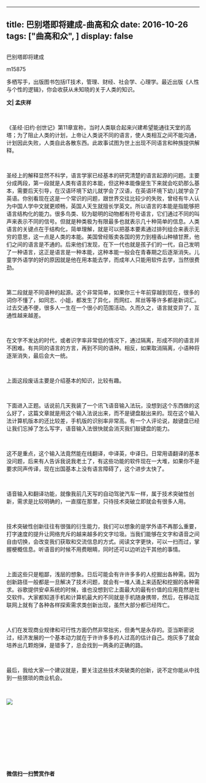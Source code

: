 
---
title:   巴别塔即将建成-曲高和众
date: 2016-10-26
tags: ["曲高和众", ]
display: false
---


## 



巴别塔即将建成




m15875




多栖写手，出版图书包括IT技术，管理、财经、社会学、心理学。最近出版《人性与个性的逻辑》，你会收获从未知晓的关于人类的知识。


**文| 孟庆祥**

&nbsp;

《<a target="_blank">圣经</a>·<a target="_blank">旧约</a>·<a target="_blank">创世记</a>》第11章宣称，当时人类联合起来兴建希望能通往天堂的高塔；为了阻止人类的计划，上帝让人类说不同的语言，使人类相互之间不能沟通，计划因此失败，人类自此各散东西。此故事试图为世上出现不同语言和种族提供解释。

&nbsp;

圣经上的解释显然不科学，语言学家已经基本的研究清楚的语言起源的问题。主要分成两段，第一段就是人类有语言的本能，但这种本能像是生下来就会吃奶那么基本，需要后天引导，在汉语环境下幼儿就学会了汉语，在英语环境下幼儿就学会了英语。你别看现在这是一个常识的问题，跟世界交往比较少的失败，曾经有牛人认为中国人学中文就更顺畅，英国人天生就擅长学英文。所以语言的本能是指能够把语言结构化的能力。很多鸟类、较为聪明的动物都有符号语言，它们通过不同的叫声来表示不同的信号。但就是种类极为有限最多也就表示几十种简单的信息。人类语言的关键点在于结构化，简单理解，就是可以把基本要素通过排列组合来表示无穷的意思，这一点是人类的本能。美国曾经贩卖各国的劳力到檀香山种植甘蔗，他们之间的语言是不通的。后来他们发现，在下一代也就是孩子们的一代，自己发明了一种语言，这正是语言是一种本能，这种本能一般会在青春期之后逐渐消失。儿童学外语学的好的原因就是他在用本能去学，而成年人只能用软件去学，当然很费劲。

&nbsp;

第二段就是不同语种的起源。这个非常简单，如果你三十年前穿越到现在，很多的词你不懂了，如同志、小姐，都发生了异化，而网红、屌丝等等许多都是新词汇。过去交通不便，很多人一生在一个很小的范围活动。久而久之，语言就变异了，互通性越来越差。

&nbsp;

在文字不发达的时代，或者识字率非常低的情况下，通过隔离，形成不同的语言并不困难。有共同的语言的方言，再到不同的语种。相反，如果取消隔离，小语种将逐渐消失，最后会大一统。

&nbsp;

上面这段废话主要是介绍基本的知识，比较有趣。

&nbsp;

下面进入正题。话说前几天我装了一个讯飞语音输入法玩，没想到这个东西做的这么好了，这篇文章就是用这个输入法说出来，而不是键盘敲出来的。现在这个输入法计算机版本的还比较差，手机版的识别率非常高。有一个人评论说，敲键盘已经让我们忘掉了怎么写字，语音输入法很快就会消灭我们敲键盘的能力。

&nbsp;

这不是重点，这个输入法竟然能在线翻译，中译英，中译日。日常用语翻译的基本没问题，后来有人告诉我说我老土了，有这些功能的软件现在一大堆，如果你不是要求同声传译，现在出国基本上没有语言障碍了，这个进步太快了。

&nbsp;

语音输入和翻译功能，就像我前几天写的自动驾驶汽车一样，属于技术突破性创新，需求是比较明确的，一直摆在那里，只待技术突破立即就会有很多人用。

&nbsp;

技术突破性创新往往有很强的衍生能力，我们可以想象的是学外语不再那么重要，打字速度的提升让网络充斥的越来越多的文字垃圾。当我们能够在文字和语音之间自由切换，会改变我们获取和交流信息的方式。阅读文字更快，可以一扫而过，掌握梗概信息。听语音的时候不用费眼睛，同时还可以边听边干其他的事情。

&nbsp;

上面这些只是粗鄙，浅层的想象。日后可能会有许许多多的人挖掘出各种需。因为创新路径一般都是一旦解决了技术问题，就会有一堆人涌上来适配和挖掘的各种需求。谷歌提供安卓系统的时候，谁也没想到它上面最大的最有价值的应用竟然是社交软件。大家都知道手机和计算机最大的不同就是手机随身携带，然后，在移动互联网上就有了各种各样探索需求类创新出现，虽然大部分都已经阵亡。

&nbsp;

人们在发现商业规律和可行性方面仍然非常拙劣，但勇气是永存的。亚当斯密说过，经济发展的一个基本动力就在于许许多多的人过高的估计自己。炮灰多了就会培养出几颗炮弹，是错多了，总会找到一两条的正确的路。

&nbsp;

最后，我给大家一个建议就是，要关注这些技术突破类的创新，说不定你能从中找到一些猥琐的商业机会。

&nbsp;

<img data-s="300,640" data-type="jpeg" src="http://mmbiz.qpic.cn/mmbiz/fxGMiaL5Zj1gAtMBdoRAfrkfBNF0WEAG9elY136EMERA8zleoqyibsc68mLpoiagDqkzcRhEo0psRuCqoQbcWg52w/0?wx_fmt=jpeg" data-ratio="1" data-w="430"/>



&nbsp;

&nbsp;

&nbsp;

&nbsp;

&nbsp;




**微信扫一扫赞赏作者**













